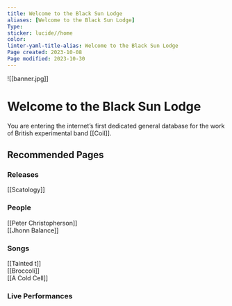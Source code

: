 ```yaml
---
title: Welcome to the Black Sun Lodge
aliases: [Welcome to the Black Sun Lodge]
Type: 
sticker: lucide//home
color: 
linter-yaml-title-alias: Welcome to the Black Sun Lodge
Page created: 2023-10-08
Page modified: 2023-10-30
---
```


![[banner.jpg]]

# Welcome to the Black Sun Lodge

You are entering the internet’s first dedicated general database for the work of British experimental band [[Coil]].

## Recommended Pages

### Releases

[[Scatology]]

### People

[[Peter Christopherson]]  
[[Jhonn Balance]]

### Songs

[[Tainted t]]  
[[Broccoli]]  
[[A Cold Cell]]

### Live Performances
